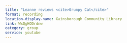 ```yaml
---
title: "Leanne reviews <cite>Grumpy Cat</cite>"
format: recording
location-display-name: Gainsborough Community Library
link: WxQgHODrdnw
category: group
service: youtube
---
```

